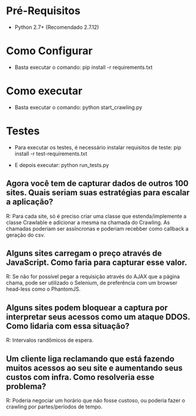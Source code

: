 # Pré-Requisitos
* Python 2.7+ (Recomendado 2.7.12)

# Como Configurar
* Basta executar o comando:
pip install -r requirements.txt

# Como executar
* Basta executar o comando:
python start_crawling.py

# Testes
* Para executar os testes, é necessário instalar requisitos de teste:
pip install -r test-requirements.txt

* E depois executar:
python run_tests.py

## Agora você tem de capturar dados de outros 100 sites. Quais seriam suas estratégias para escalar a aplicação?
R: Para cada site, só é preciso criar uma classe que estenda/implemente a classe Crawlable e adicionar a mesma na chamada do Crawling.
As chamadas poderiam ser assíncronas e poderiam recebber como callback a geração do csv.

## Alguns sites carregam o preço através de JavaScript. Como faria para capturar esse valor.
R: Se não for possível pegar a requisição através do AJAX que a página chama, pode ser utilizado o Selenium, de preferência com um browser head-less como o PhantomJS.

## Alguns sites podem bloquear a captura por interpretar seus acessos como um ataque DDOS. Como lidaria com essa situação?
R: Intervalos randômicos de espera.

## Um cliente liga reclamando que está fazendo muitos acessos ao seu site e aumentando seus custos com infra. Como resolveria esse problema?
R: Poderia negociar um horário que não fosse custoso, ou poderia fazer o crawling por partes/períodos de tempo. 